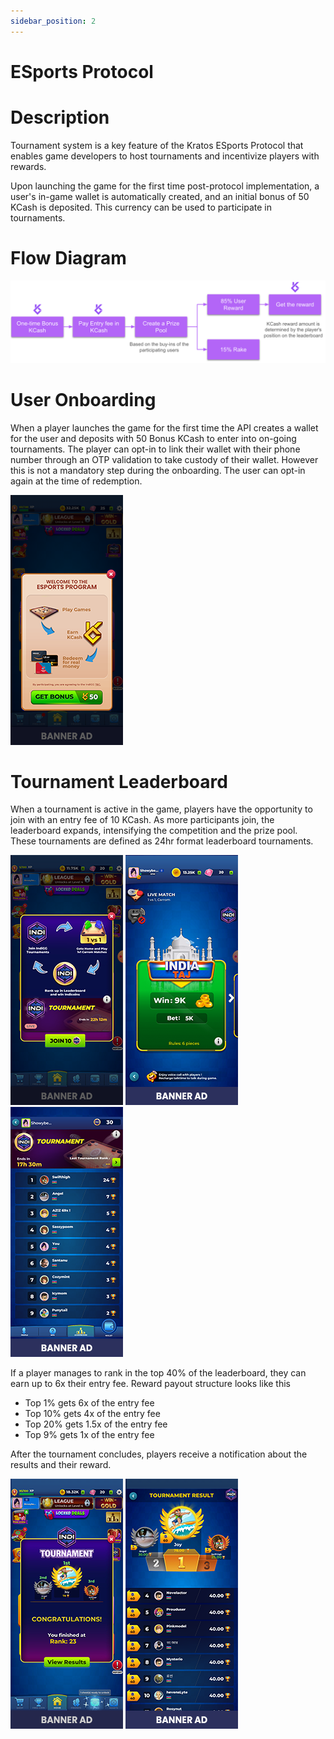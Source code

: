 ```yaml
---
sidebar_position: 2
---
```


# ESports Protocol


# Description

Tournament system is a key feature of the Kratos ESports Protocol that enables game developers to host tournaments and incentivize players with rewards.

Upon launching the game for the first time post-protocol implementation, a user's in-game wallet is automatically created, and an initial bonus of 50 KCash is deposited. This currency can be used to participate in tournaments.

# Flow Diagram

![Image](../../static/Images/Esports/es_02_flow.png)


# User Onboarding

When a player launches the game for the first time the API creates a wallet for the user and deposits with 50 Bonus KCash to enter into on-going tournaments. The player can opt-in to link their wallet with their phone number through an OTP validation to take custody of their wallet. However this is not a mandatory step during the onboarding. The user can opt-in again at the time of redemption.

![Image](../../static/Images/Esports/es_03_user_onboard_image18.png)
<!-- ![Image](../../static/Images/Esports/es_10_KCash_02_iimage7.png)
![Image](../../static/Images/Esports/es_11_KCash_03_iimage9.png) -->

# Tournament Leaderboard


When a tournament is active in the game, players have the opportunity to join with an entry fee of 10 KCash. As more participants join, the leaderboard expands, intensifying the competition and the prize pool. These tournaments are defined as 24hr format leaderboard tournaments.





![Image](../../static/Images/Esports/es_04_tourament_01_image13.png)
![Image](../../static/Images/Esports/es_05_tourament_02_image10.png)
![Image](../../static/Images/Esports/es_06_tourament_03_image8.png)


If a player manages to rank in the top 40% of the leaderboard, they can earn up to 6x their entry fee. 
Reward payout structure looks like this 
- Top 1% gets 6x of the entry fee
- Top 10% gets 4x of the entry fee
- Top 20% gets 1.5x of the entry fee
- Top 9% gets 1x of the entry fee

After the tournament concludes, players receive a notification about the results and their reward. 

![Image](../../static/Images/Esports/es_07_tourament_04_image11.png)
![Image](../../static/Images/Esports/es_08_tourament_05_image4.png)

